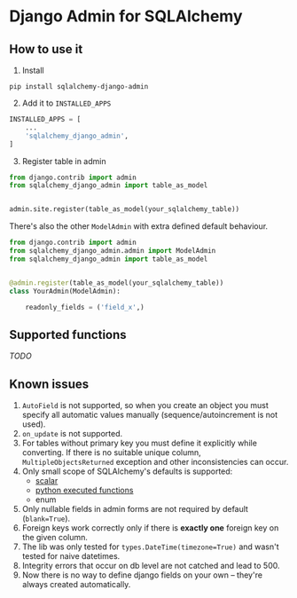 # Django Admin for SQLAlchemy

## How to use it
1. Install 
```
pip install sqlalchemy-django-admin
```

2. Add it to `INSTALLED_APPS`
```python
INSTALLED_APPS = [
    ...
    'sqlalchemy_django_admin',
]
```

3. Register table in admin
```python
from django.contrib import admin
from sqlalchemy_django_admin import table_as_model


admin.site.register(table_as_model(your_sqlalchemy_table))
```

There's also the other `ModelAdmin` with extra defined default behaviour.
```python
from django.contrib import admin
from sqlalchemy_django_admin.admin import ModelAdmin
from sqlalchemy_django_admin import table_as_model


@admin.register(table_as_model(your_sqlalchemy_table))
class YourAdmin(ModelAdmin):

    readonly_fields = ('field_x',)
```


## Supported functions
*TODO*

## Known issues
1. `AutoField` is not supported, so when you create an object 
you must specify all automatic values manually (sequence/autoincrement is not used).
2. `on_update` is not supported.
3. For tables without primary key you must define it explicitly while converting.
If there is no suitable unique column, `MultipleObjectsReturned` exception 
and other inconsistencies can occur.
4. Only small scope of SQLAlchemy's defaults is supported:
   - [scalar](https://docs.sqlalchemy.org/en/14/core/defaults.html#scalar-defaults)
   - [python executed functions](https://docs.sqlalchemy.org/en/14/core/defaults.html#python-executed-functions)
   - enum
5. Only nullable fields in admin forms are not required by default (`blank=True`).
6. Foreign keys work correctly only if there is **exactly one** foreign key on the given column.
7. The lib was only tested for `types.DateTime(timezone=True)` and wasn't tested for naive datetimes.
8. Integrity errors that occur on db level are not catched and lead to 500.
9. Now there is no way to define django fields on your own – they're always created automatically.